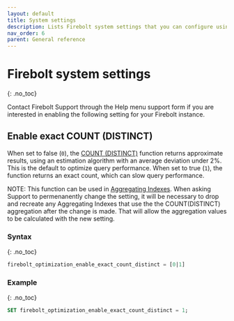 ```yaml
---
layout: default
title: System settings
description: Lists Firebolt system settings that you can configure using SQL.
nav_order: 6
parent: General reference
---
```


# Firebolt system settings
{: .no_toc}

Contact Firebolt Support through the Help menu support form if you are interested in enabling the following setting for your Firebolt instance. 


## Enable exact COUNT (DISTINCT)

When set to false (`0`), the [COUNT (DISTINCT)](../sql-reference/functions-reference/count.md) function returns approximate results, using an estimation algorithm with an average deviation under 2%. This is the default to optimize query performance. When set to true (`1`), the function returns an exact count, which can slow query performance.

NOTE: This function can be used in [Aggregating Indexes](..using-indexes/using-aggregating-indexes.html#using-aggregating-indexes).  When asking Support to permenanently change the setting, it will be necessary to drop and recreate any Aggregating Indexes that use the the COUNT(DISTINCT) aggregation after the change is made.  That will allow the aggregation values to be calculated with the new setting.

### Syntax  
{: .no_toc}

```sql
firebolt_optimization_enable_exact_count_distinct = [0|1]
```

### Example  
{: .no_toc}

```sql
SET firebolt_optimization_enable_exact_count_distinct = 1;
```
